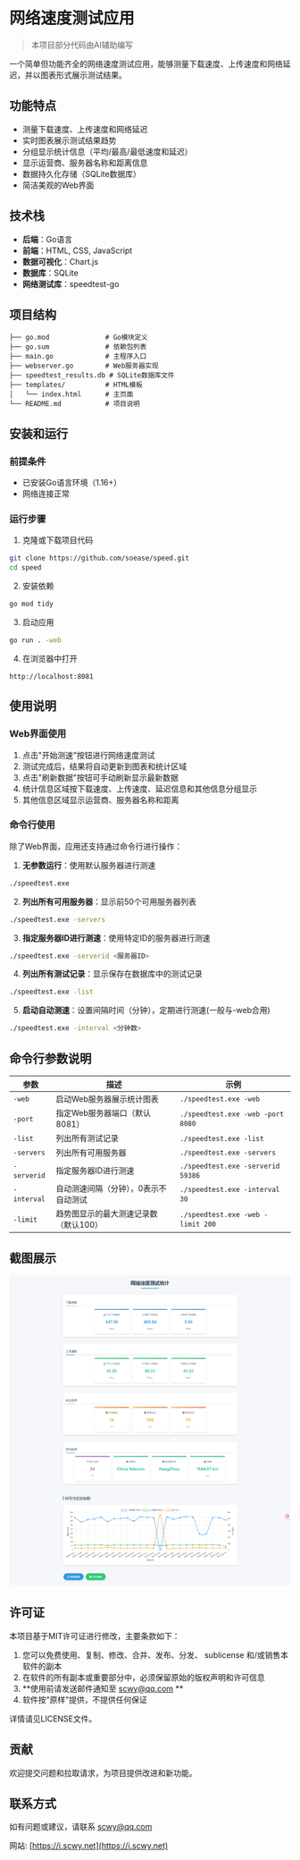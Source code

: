 # 网络速度测试应用

> 本项目部分代码由AI辅助编写

一个简单但功能齐全的网络速度测试应用，能够测量下载速度、上传速度和网络延迟，并以图表形式展示测试结果。

## 功能特点

- 测量下载速度、上传速度和网络延迟
- 实时图表展示测试结果趋势
- 分组显示统计信息（平均/最高/最低速度和延迟）
- 显示运营商、服务器名称和距离信息
- 数据持久化存储（SQLite数据库）
- 简洁美观的Web界面

## 技术栈

- **后端**：Go语言
- **前端**：HTML, CSS, JavaScript
- **数据可视化**：Chart.js
- **数据库**：SQLite
- **网络测试库**：speedtest-go

## 项目结构

```
├── go.mod              # Go模块定义
├── go.sum              # 依赖包列表
├── main.go             # 主程序入口
├── webserver.go        # Web服务器实现
├── speedtest_results.db # SQLite数据库文件
├── templates/          # HTML模板
│   └── index.html      # 主页面
└── README.md           # 项目说明
```

## 安装和运行

### 前提条件

- 已安装Go语言环境（1.16+）
- 网络连接正常

### 运行步骤

1. 克隆或下载项目代码

```bash
git clone https://github.com/soease/speed.git
cd speed
```

2. 安装依赖

```bash
go mod tidy
```

3. 启动应用

```bash
go run . -web
```

4. 在浏览器中打开

```
http://localhost:8081
```

## 使用说明

### Web界面使用
1. 点击"开始测速"按钮进行网络速度测试
2. 测试完成后，结果将自动更新到图表和统计区域
3. 点击"刷新数据"按钮可手动刷新显示最新数据
4. 统计信息区域按下载速度、上传速度、延迟信息和其他信息分组显示
5. 其他信息区域显示运营商、服务器名称和距离

### 命令行使用
除了Web界面，应用还支持通过命令行进行操作：

1. **无参数运行**：使用默认服务器进行测速
```bash
./speedtest.exe
```

2. **列出所有可用服务器**：显示前50个可用服务器列表
```bash
./speedtest.exe -servers
```

3. **指定服务器ID进行测速**：使用特定ID的服务器进行测速
```bash
./speedtest.exe -serverid <服务器ID>
```

4. **列出所有测试记录**：显示保存在数据库中的测试记录
```bash
./speedtest.exe -list
```

5. **启动自动测速**：设置间隔时间（分钟），定期进行测速(一般与-web合用)
```bash
./speedtest.exe -interval <分钟数>
```

## 命令行参数说明

| 参数 | 描述 | 示例 |
|------|------|------|
| `-web` | 启动Web服务器展示统计图表 | `./speedtest.exe -web` |
| `-port` | 指定Web服务器端口（默认8081） | `./speedtest.exe -web -port 8080` |
| `-list` | 列出所有测试记录 | `./speedtest.exe -list` |
| `-servers` | 列出所有可用服务器 | `./speedtest.exe -servers` |
| `-serverid` | 指定服务器ID进行测速 | `./speedtest.exe -serverid 59386` |
| `-interval` | 自动测速间隔（分钟），0表示不自动测试 | `./speedtest.exe -interval 30` |
| `-limit` | 趋势图显示的最大测速记录数（默认100） | `./speedtest.exe -web -limit 200` |

## 截图展示

![应用界面](screenshot.png)

## 许可证

本项目基于MIT许可证进行修改，主要条款如下：

1. 您可以免费使用、复制、修改、合并、发布、分发、 sublicense 和/或销售本软件的副本
2. 在软件的所有副本或重要部分中，必须保留原始的版权声明和许可信息
3. **使用前请发送邮件通知至 [scwy@qq.com](mailto:scwy@qq.com) **
4. 软件按"原样"提供，不提供任何保证

详情请见LICENSE文件。

## 贡献

欢迎提交问题和拉取请求，为项目提供改进和新功能。

## 联系方式

如有问题或建议，请联系 [scwy@qq.com](mailto:scwy@qq.com)

网站: [https://i.scwy.net](https://i.scwy.net)